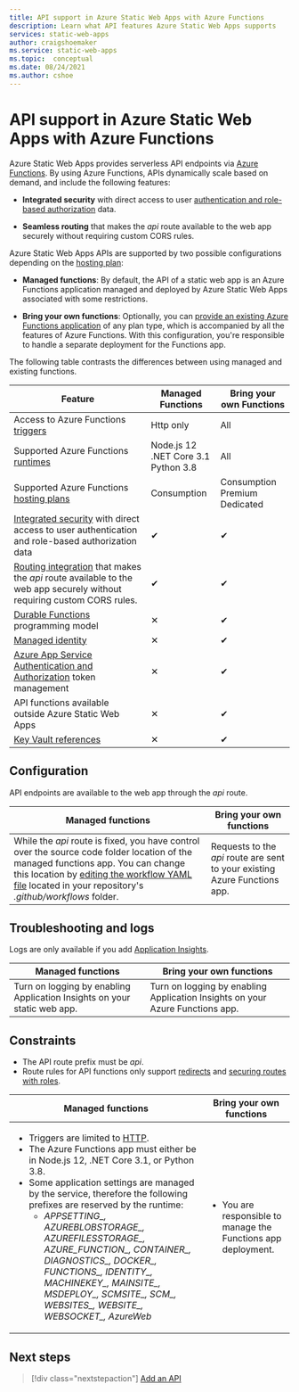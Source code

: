 ```yaml
---
title: API support in Azure Static Web Apps with Azure Functions
description: Learn what API features Azure Static Web Apps supports
services: static-web-apps
author: craigshoemaker
ms.service: static-web-apps
ms.topic:  conceptual
ms.date: 08/24/2021
ms.author: cshoe
---
```


# API support in Azure Static Web Apps with Azure Functions

Azure Static Web Apps provides serverless API endpoints via [Azure Functions](../azure-functions/functions-overview.md). By using Azure Functions, APIs dynamically scale based on demand, and include the following features:

- **Integrated security** with direct access to user [authentication and role-based authorization](user-information.md) data.

- **Seamless routing** that makes the _api_ route available to the web app securely without requiring custom CORS rules.

Azure Static Web Apps APIs are supported by two possible configurations depending on the [hosting plan](plans.md#features):

- **Managed functions**:  By default, the API of a static web app is an Azure Functions application managed and deployed by Azure Static Web Apps associated with some restrictions.

- **Bring your own functions**: Optionally, you can [provide an existing Azure Functions application](functions-bring-your-own.md) of any plan type, which is accompanied by all the features of Azure Functions. With this configuration, you're responsible to handle a separate deployment for the Functions app.

The following table contrasts the differences between using managed and existing functions.

| Feature | Managed Functions | Bring your own Functions |
| --- | --- | --- |
| Access to Azure Functions [triggers](../azure-functions/functions-triggers-bindings.md#supported-bindings) | Http only | All |
| Supported Azure Functions [runtimes](../azure-functions/supported-languages.md#languages-by-runtime-version) | Node.js 12<br>.NET Core 3.1<br>Python 3.8 | All |
| Supported Azure Functions [hosting plans](../azure-functions/functions-scale.md) | Consumption | Consumption<br>Premium<br>Dedicated |
| [Integrated security](user-information.md) with direct access to user authentication and role-based authorization data | ✔ | ✔ |
| [Routing integration](./configuration.md?#routes) that makes the _api_ route available to the web app securely without requiring custom CORS rules. | ✔ | ✔ |
| [Durable Functions](../azure-functions/durable/durable-functions-overview.md) programming model | ✕ | ✔ |
| [Managed identity](../app-service/overview-managed-identity.md) | ✕ | ✔ |
| [Azure App Service Authentication and Authorization](../app-service/configure-authentication-provider-aad.md) token management | ✕ | ✔ |
| API functions available outside Azure Static Web Apps | ✕ | ✔ |
| [Key Vault references](../app-service/app-service-key-vault-references.md) | ✕ | ✔ |

## Configuration

API endpoints are available to the web app through the _api_ route.

| Managed functions | Bring your own functions |
| --- | --- |
| While the _api_ route is fixed, you have control over the source code folder location of the managed functions app. You can change this location by [editing the workflow YAML file](build-configuration.md) located in your repository's _.github/workflows_ folder. | Requests to the _api_ route are sent to your existing Azure Functions app. |

## Troubleshooting and logs

Logs are only available if you add [Application Insights](monitor.md).

| Managed functions | Bring your own functions |
| --- | --- |
| Turn on logging by enabling Application Insights on your static web app. | Turn on logging by enabling Application Insights on your Azure Functions app. |

## Constraints

- The API route prefix must be _api_.
- Route rules for API functions only support [redirects](configuration.md#defining-routes) and [securing routes with roles](configuration.md#securing-routes-with-roles).

| Managed functions | Bring your own functions |
| --- | --- |
| <ul><li>Triggers are limited to [HTTP](../azure-functions/functions-bindings-http-webhook.md).</li><li>The Azure Functions app must either be in Node.js 12, .NET Core 3.1, or Python 3.8.</li><li>Some application settings are managed by the service, therefore the following prefixes are reserved by the runtime:<ul><li>*APPSETTING\_, AZUREBLOBSTORAGE\_, AZUREFILESSTORAGE\_, AZURE_FUNCTION\_, CONTAINER\_, DIAGNOSTICS\_, DOCKER\_, FUNCTIONS\_, IDENTITY\_, MACHINEKEY\_, MAINSITE\_, MSDEPLOY\_, SCMSITE\_, SCM\_, WEBSITES\_, WEBSITE\_, WEBSOCKET\_, AzureWeb*</li></ul></li></ul> | <ul><li>You are responsible to manage the Functions app deployment.</li></ul> |

## Next steps

> [!div class="nextstepaction"]
> [Add an API](add-api.md)
